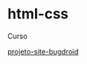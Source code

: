 # html-css
 Curso

<a href="https://pedromontess.github.io/html-css/projetos/projeto-bugdroid/site-bugdroid/android.html" > projeto-site-bugdroid